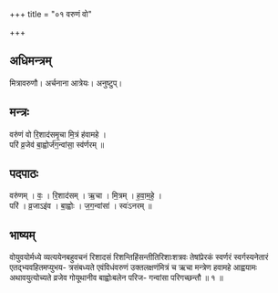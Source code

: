 +++
title = "०१ वरुणं वो"

+++
## अधिमन्त्रम्
मित्रावरुणौ। अर्चनाना आत्रेयः। अनुष्टुप्।

## मन्त्रः
वरु॑णं वो रि॒शाद॑समृ॒चा मि॒त्रं ह॑वामहे ।  
परि॑ व्र॒जेव॑ बा॒ह्वोर्ज॑ग॒न्वांसा॒ स्व॑र्णरम् ॥

## पदपाठः
वरु॑णम् । वः॒ । रि॒शाद॑सम् । ऋ॒चा । मि॒त्रम् । ह॒वा॒म॒हे॒ ।  
परि॑ । व्र॒जाऽइ॑व । बा॒ह्वोः । ज॒ग॒न्वांसा॑ । स्वः॑ऽनरम् ॥

## भाष्यम्
वोयुवयोर्मध्ये व्यत्ययेनबहुवचनं रिशादसं रिशन्तिहिंसन्तीतिरिशाःशत्रवः तेषांप्रेरकं स्वर्णरं स्वर्गस्यनेतारं एतद्भ्यवहितमप्युभय- त्रसंबध्यते एवंविधंवरुणं उक्तलक्षणंमित्रं च ऋचा मन्त्रेण हवामहे आह्वयामः अथावयुत्योच्यते व्रजेव गोयूथानीव बाह्वोःबलेन परिज- गन्वांसा परिगच्छन्तौ ॥ १ ॥